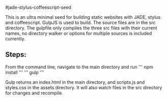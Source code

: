 #jade-stylus-coffeescript-seed

This is an ultra minimal seed for building static websites with JADE, stylus and coffeescript. GulpJS is used to build. 
The source files are in the src directory.
The gulpfile only compiles the three src files with their current names, no directory walker or options for multiple sources is included currently. 

## Steps:
From the command line, navigate to the main directory and run
'''
npm install
'''
'''
gulp
'''

Gulp returns an index.html in the main directory, and scripts.js and styles.css in the assets directory. It will also watch  files in the src directory for changes and recompile. 